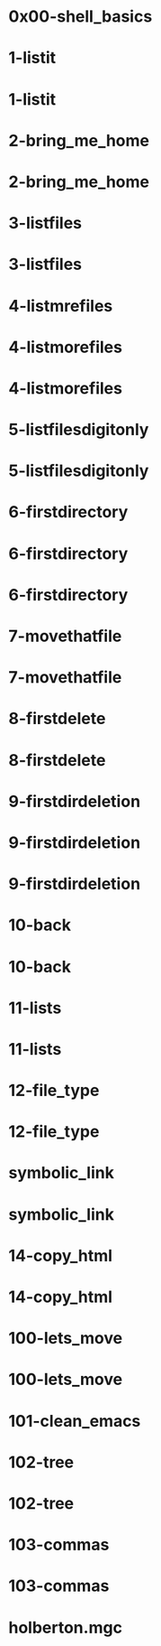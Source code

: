 # 0x00-shell_basics
# 1-listit
# 1-listit
# 2-bring_me_home
# 2-bring_me_home
# 3-listfiles
# 3-listfiles
# 4-listmrefiles
# 4-listmorefiles
# 4-listmorefiles
# 5-listfilesdigitonly
# 5-listfilesdigitonly
# 6-firstdirectory
# 6-firstdirectory
# 6-firstdirectory
# 7-movethatfile
# 7-movethatfile
# 8-firstdelete
# 8-firstdelete
# 9-firstdirdeletion
# 9-firstdirdeletion
# 9-firstdirdeletion
# 10-back
# 10-back
# 11-lists
# 11-lists
# 12-file_type
# 12-file_type
# symbolic_link
# symbolic_link
# 14-copy_html
# 14-copy_html
# 100-lets_move
# 100-lets_move
# 101-clean_emacs
# 102-tree
# 102-tree
# 103-commas
# 103-commas
# holberton.mgc
